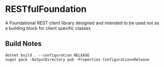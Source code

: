 # RESTfulFoundation
A Foundational REST client library designed and intended to be used not as a 
building block for client specific classes

## Build Notes

```
dotnet build . --configuration RELEASE 
nuget pack -OutputDirectory pub -Properties Configuration=Release
```
